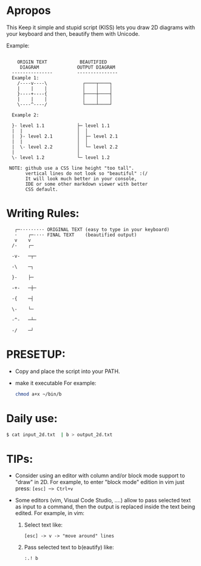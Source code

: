 
# Apropos

This Keep it simple and stupid script (KISS) lets you draw 2D diagrams
with your keyboard and then, beautify them with Unicode.

Example:

```

    ORIGIN TEXT            BEAUTIFIED
     DIAGRAM              OUTPUT DIAGRAM
  ---------------         ---------------
  Example 1:
    /----v----\             ┌────┬────┐
    |    |    |             │    │    │
    }----+----{             ├────┼────┤
    |    |    |             │    │    │
    \----^----/             └────┴────┘
                       
  Example 2:

  }- level 1.1            ├─ level 1.1
  |  |                    │  │
  |  }- level 2.1         │  ├─ level 2.1
  |  |                    │  │
  |  \- level 2.2         │  └─ level 2.2
  |                       │
  \- level 1.2            └─ level 1.2

 NOTE: github use a CSS line height "too tall".
       vertical lines do not look so "beautiful" :(/
       It will look much better in your console,
       IDE or some other markdown viewer with better
       CSS default.
```

# Writing Rules:

  ```
     ┌─········· ORIGINAL TEXT (easy to type in your keyboard)
     ·    ┌─···· FINAL TEXT    (beautified output)
     v    v
    /-    ┌─

    -v-   ─┬─

    -\    ─┐

    }-    ├─

    -+-   ─┼─

    -{    ─┤

    \-    └─

    -^-   ─┴─

    -/    ─┘
  ```

# PRESETUP:

* Copy and place the script into your PATH.
* make it executable For example:

  ```sh
  chmod a+x ~/bin/b
  ```

# Daily use:

  ```sh
  $ cat input_2d.txt  | b > output_2d.txt
  ```

# TIPs:

- Consider using an editor with column and/or block mode
  support to "draw" in 2D.
  For example, to enter "block mode" edition in vim just
  press: `[esc] ─> Ctrl+v`

- Some editors (vim, Visual Code Studio, ....) allow to pass
  selected text as input to a command, then the output is
  replaced inside the text being edited.
  For example, in vim:
  1. Select text like:
     ```
     [esc] -> v -> "move around" lines
     ```
  2. Pass selected text to b(eautify) like:
     ```
     :.! b
     ```
